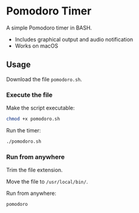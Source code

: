 # Pomodoro Timer

A simple Pomodoro timer in BASH.

- Includes graphical output and audio notification
- Works on macOS


## Usage

Download the file `pomodoro.sh`.


### Execute the file 

Make the script executable:

```bash
chmod +x pomodoro.sh
```

Run the timer:

```bash
./pomodoro.sh
```


### Run from anywhere 

Trim the file extension.

Move the file to `/usr/local/bin/`.

Run from anywhere: 
```bash
pomodoro
```

